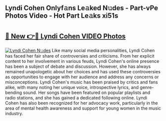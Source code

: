 ## Lyndi Cohen Onlyf𝚊ns Le𝚊ked N𝚞des - Part-vPe Photos Video - Hot Part Le𝚊ks xi51s

# <h2><a href="http://ab40166.deff.icu/?id=Lyndi+Cohen">🔗 New 👉🔴 Lyndi Cohen VIDEO Photos</a></h2>

[![Lyndi Cohen N𝚞des](https://i.imgur.com/rIISA9y.gif)](http://ab40166.deff.icu/?id=Lyndi+Cohen)
Like many social media personalities, Lyndi Cohen has faced her fair share of controversies and criticisms. From her explicit content to her involvement in various feuds, Lyndi Cohen's online presence has been a subject of debate and discussion. However, she has always remained unapologetic about her choices and has used these controversies as opportunities to engage with her audience and address any concerns or misconceptions. Lyndi Cohen's music has been praised by critics and fans alike, with many noting her unique voice, introspective lyrics, and genre-bending sound. Her songs have been featured on popular playlists and radio stations, and she has gained a dedicated following online. Lyndi Cohen has also been recognized for her advocacy work, particularly in the area of mental health awareness and support for young women in the music industry.
